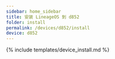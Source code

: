 ```yaml
---
sidebar: home_sidebar
title: 安装 LineageOS 到 d852
folder: install
permalink: /devices/d852/install
device: d852
---
```

{% include templates/device_install.md %}
